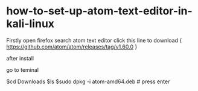 # how-to-set-up-atom-text-editor-in-kali-linux

Firstly open firefox 
search atom text editor 
click this line to download 
 { https://github.com/atom/atom/releases/tag/v1.60.0 } 
 
 after install 
 
 go to teminal 
 
 $cd Downloads
 $ls 
 $sudo dpkg -i atom-amd64.deb # press enter
 
 
